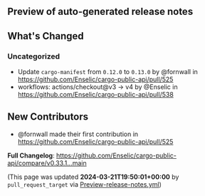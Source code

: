 ## Preview of auto-generated release notes
<!-- Release notes generated using configuration in .github/release.yml at main -->

## What's Changed
### Uncategorized
* Update `cargo-manifest` from `0.12.0` to `0.13.0` by @fornwall in https://github.com/Enselic/cargo-public-api/pull/525
* workflows: actions/checkout@v3 -> v4 by @Enselic in https://github.com/Enselic/cargo-public-api/pull/538

## New Contributors
* @fornwall made their first contribution in https://github.com/Enselic/cargo-public-api/pull/525

**Full Changelog**: https://github.com/Enselic/cargo-public-api/compare/v0.33.1...main


(This page was updated **2024-03-21T19:50:01+00:00** by `pull_request_target` via [Preview-release-notes.yml](https://github.com/Enselic/cargo-public-api/actions/runs/8380912521))
